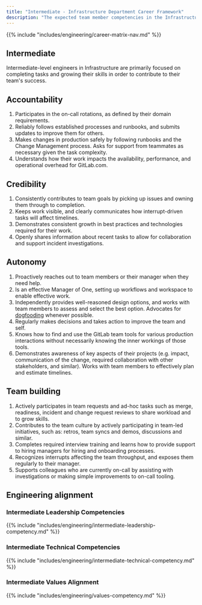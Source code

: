 ```yaml
---
title: "Intermediate - Infrastructure Department Career Framework"
description: "The expected team member competencies in the Infrastructure department at GitLab for the Intermediate job level."
---
```


{{% include "includes/engineering/career-matrix-nav.md" %}}

## Intermediate

Intermediate-level engineers in Infrastructure are primarily focused on completing tasks and growing their skills in order to contribute to their team's success.

## Accountability

1. Participates in the on-call rotations, as defined by their domain requirements.
1. Reliably follows established processes and runbooks, and submits updates to improve them for others.
1. Makes changes in production safely by following runbooks and the Change Management process. Asks for support from teammates as necessary given the task complexity.
1. Understands how their work impacts the availability, performance, and operational overhead for GitLab.com.

## Credibility

1. Consistently contributes to team goals by picking up issues and owning them through to completion.
1. Keeps work visible, and clearly communicates how interrupt-driven tasks will affect timelines.
1. Demonstrates consistent growth in best practices and technologies required for their work.
1. Openly shares information about recent tasks to allow for collaboration and support incident investigations.

## Autonomy

1. Proactively reaches out to team members or their manager when they need help.
1. Is an effective Manager of One, setting up workflows and workspace to enable effective work.
1. Independently provides well-reasoned design options, and works with team members to assess and select the best option. Advocates for [dogfooding](https://about.gitlab.com/handbook/engineering/infrastructure/#dogfooding) whenever possible.
1. Regularly makes decisions and takes action to improve the team and self.
1. Knows how to find and use the GitLab team tools for various production interactions without necessarily knowing the inner workings of those tools.
1. Demonstrates awareness of key aspects of their projects (e.g. impact, communication of the change, required collaboration with other stakeholders, and similar). Works with team members to effectively plan and estimate timelines.

## Team building

1. Actively participates in team requests and ad-hoc tasks such as merge, readiness, incident and change request reviews to share workload and to grow skills.
1. Contributes to the team culture by actively participating in team-led initiatives, such as: retros, team syncs and demos, discussions and similar.
1. Completes required interview training and learns how to provide support to hiring managers for hiring and onboarding processes.
1. Recognizes interrupts affecting the team throughput, and exposes them regularly to their manager.
1. Supports colleagues who are currently on-call by assisting with investigations or making simple improvements to on-call tooling.
 
## Engineering alignment

### Intermediate Leadership Competencies

{{% include "includes/engineering/intermediate-leadership-competency.md" %}}
  
### Intermediate Technical Competencies

{{% include "includes/engineering/intermediate-technical-competency.md" %}}

### Intermediate Values Alignment

{{% include "includes/engineering/values-competency.md" %}}
